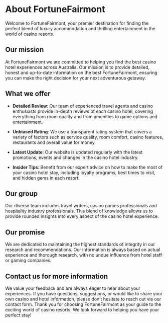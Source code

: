 # About FortuneFairmont

Welcome to FortuneFairmont, your premier destination for finding the perfect blend of luxury accommodation and thrilling entertainment in the world of casino resorts.

## Our mission

At FortuneFairmont we are committed to helping you find the best casino hotel experiences across Australia. Our mission is to provide detailed, honest and up-to-date information on the best FortuneFairmont, ensuring you can make the right decision for your next adventurous getaway.

## What we offer

- **Detailed Review**: Our team of experienced travel agents and casino enthusiasts provide in-depth reviews of each casino hotel, covering everything from room quality and from amenities to game options and entertainment.

- **Unbiased Rating**: We use a transparent rating system that covers a variety of factors such as service quality, room comfort, casino features, restaurants and overall value for money.

- **Latest Update**: Our website is updated regularly with the latest promotions, events and changes in the casino hotel industry.

- **Insider Tips**: Benefit from our expert advice on how to make the most of your casino hotel stay, including loyalty programs, best times to visit, and hidden gems in each resort.

## Our group

Our diverse team includes travel writers, casino games professionals and hospitality industry professionals. This blend of knowledge allows us to provide rounded insights into every aspect of the casino hotel experience.

## Our promise

We are dedicated to maintaining the highest standards of integrity in our research and recommendations. Our information is always based on actual experience and thorough research, with no undue influence from hotel staff or gaming companies.

## Contact us for more information
We value your feedback and are always eager to hear about your experiences. If you have questions, suggestions, or would like to share your own casino and hotel information, please don’t hesitate to reach out via our contact form.
Thank you for choosing FortuneFairmont as your guide to the exciting world of casino resorts. We look forward to helping you have your perfect stay!